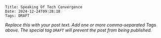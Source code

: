     Title: Speaking Of Tech Convergence
    Date: 2024-12-24T09:28:18
    Tags: DRAFT

_Replace this with your post text. Add one or more comma-separated
Tags above. The special tag `DRAFT` will prevent the post from being
published._

<!-- more -->

